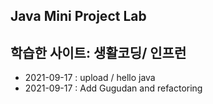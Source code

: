 ## Java Mini Project Lab

## 학습한 사이트: 생활코딩/ 인프런 
* 2021-09-17 : upload / hello java
* 2021-09-17 : Add Gugudan and refactoring 
